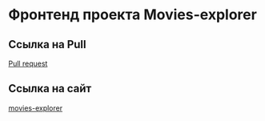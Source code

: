 # Фронтенд проекта Movies-explorer
## Ссылка на Pull
[Pull request](https://github.com/Eshenok/movies-explorer-frontend/pull/2)
## Ссылка на сайт
[movies-explorer](movies-explorer.eshenok.nomoredomains.club/)
